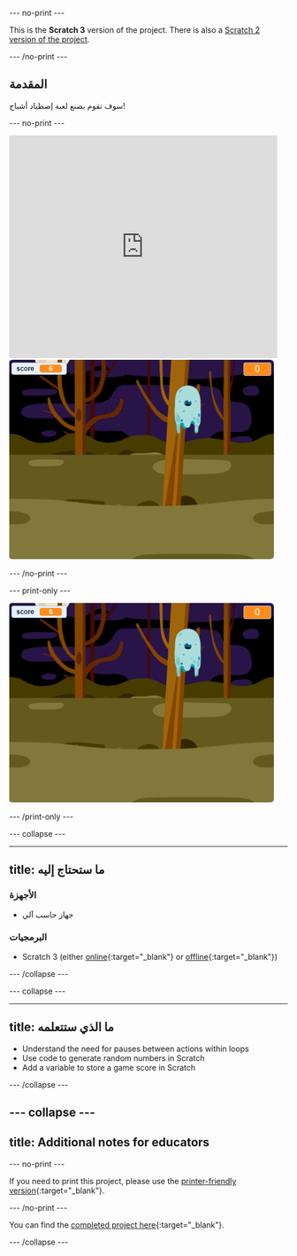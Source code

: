 \--- no-print \---

This is the **Scratch 3** version of the project. There is also a [Scratch 2 version of the project](https://projects.raspberrypi.org/en/projects/ghostbusters-scratch2).

\--- /no-print \---

## المقدمة

سوف تقوم بصنع لعبة إصطياد أشباح!

\--- no-print \---

<div class="scratch-preview">
  <iframe allowtransparency="true" width="485" height="402" src="https://scratch.mit.edu/projects/embed/276874679/?autostart=false" frameborder="0" scrolling="no"></iframe>
  <img src="images/showcase-static.png">
</div>

\--- /no-print \---

\--- print-only \---

![معرض](images/showcase-static.png)

\--- /print-only \---

\--- collapse \---

* * *

## title: ما ستحتاج إليه

### الأجهزة

- جهاز حاسب آلي

### البرمجيات

- Scratch 3 (either [online](http://rpf.io/scratchon){:target="_blank"} or [offline](http://rpf.io/scratchoff){:target="_blank"})

\--- /collapse \---

\--- collapse \---

* * *

## title: ما الذي ستتعلمه

- Understand the need for pauses between actions within loops
- Use code to generate random numbers in Scratch
- Add a variable to store a game score in Scratch

\--- /collapse \---

## \--- collapse \---

## title: Additional notes for educators

\--- no-print \---

If you need to print this project, please use the [printer-friendly version](https://projects.raspberrypi.org/en/projects/ghostbusters/print){:target="_blank"}.

\--- /no-print \---

You can find the [completed project here](http://rpf.io/p/en/ghostbusters-get){:target="_blank"}.

\--- /collapse \---